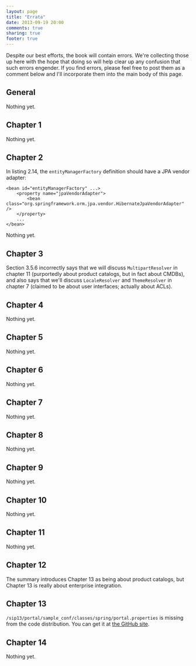 ```yaml
---
layout: page
title: "Errata"
date: 2013-09-19 20:00
comments: true
sharing: true
footer: true
---
```

Despite our best efforts, the book will contain errors. We're collecting those up here with the hope that doing so will help clear up any confusion that such errors engender. If you find errors, please feel free to post them as a comment below and I'll incorporate them into the main body of this page.

General
-------

Nothing yet.

Chapter 1
---------

Nothing yet.

Chapter 2
---------

In listing 2.14, the `entityManagerFactory` definition should have a JPA vendor adapter:

    <bean id="entityManagerFactory" ...>
        <property name="jpaVendorAdapter">
            <bean class="org.springframework.orm.jpa.vendor.HibernateJpaVendorAdapter" />
        </property>
        ...
    </bean>

Nothing yet.

Chapter 3
---------

Section 3.5.6 incorrectly says that we will discuss `MultipartResolver` in chapter 11 (purportedly about product catalogs, but in fact about CMDBs), and also says that we'll discuss `LocaleResolver` and `ThemeResolver` in chapter 7 (claimed to be about user interfaces; actually about ACLs).

Chapter 4
---------

Nothing yet.

Chapter 5
---------

Nothing yet.

Chapter 6
---------

Nothing yet.

Chapter 7
---------

Nothing yet.

Chapter 8
---------

Nothing yet.

Chapter 9
---------

Nothing yet.

Chapter 10
----------

Nothing yet.

Chapter 11
----------

Nothing yet.

Chapter 12
----------

The summary introduces Chapter 13 as being about product catalogs, but Chapter 13 is really about enterprise integration.

Chapter 13
----------

`/sip13/portal/sample_conf/classes/spring/portal.properties` is missing from the code distribution. You can get it at [the GitHub site](https://github.com/springinpractice/sip13/tree/02/portal/sample_conf/classes/spring).

Chapter 14
----------

Nothing yet.
